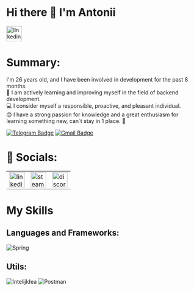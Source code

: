 # Hi there 👋 I'm Antonii

<a href="https://www.linkedin.com/in/antonii-viazovskyi-6763672aa/" target="_blank">
      <img src="https://media.giphy.com/media/QpVUMRUJGokfqXyfa1/giphy.gif" width="40" height="40" alt="linkedin" />
    </a>

# Summary:

I'm 26 years old, and I have been involved in development for the past 8 months. </br>
🚀 I am actively learning and improving myself in the field of backend development. </br>
💻 I consider myself a responsible, proactive, and pleasant individual. </br>
😊 I have a strong passion for knowledge and a great enthusiasm for learning something new, can`t stay in 1 place. 🌟

 [![Telegram Badge](https://img.shields.io/badge/-AntoniiViazovskyi-blue?style=flat&logo=Telegram&logoColor=white)](https://t.me/AntoniiViazovskyi) [![Gmail Badge](https://img.shields.io/badge/-Gmail-red?style=flat&logo=Gmail&logoColor=white)](mailto:sentynel2014@gmail.com)

# 🤝 Socials:

<table>
  <tr>
    <td><a href="https://www.linkedin.com/in/antonii-viazovskyi-6763672aa/" target="_blank">
      <img src="https://cdn-icons-png.flaticon.com/512/2504/2504799.png" width="40" height="40" alt="linkedin" />
    </a></td>
    <td> <a href="https://steamcommunity.com/profiles/76561199102958435/" target="_blank">
      <img src="https://upload.wikimedia.org/wikipedia/commons/thumb/8/83/Steam_icon_logo.svg/800px-Steam_icon_logo.svg.png" width="40" height="40" alt="steam" />
    </a></td>
    <td><a href="https://discordapp.com/users/771266322789040158" target="_blank">
      <img src="https://cdn.logojoy.com/wp-content/uploads/20210422095037/discord-mascot.png" width="40" height="40" alt="discord" />
    </a></td>
  </tr>
</table>
  

# My Skills

## Languages and Frameworks:

![Spring](https://img.shields.io/badge/Spring-%236DB33F?style=for-the-badge&logo=spring&logoColor=white)

## Utils:

![IntelijIdea](https://img.shields.io/badge/IntelliJ%20Idea-%23000000?style=for-the-badge&logo=intelliJIDEA&logoColor=white)
![Postman](https://img.shields.io/badge/Postman-FF6C37?style=for-the-badge&logo=postman&logoColor=white)

